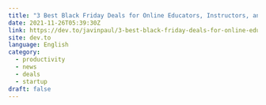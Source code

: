 ```yaml
---
title: "3 Best Black Friday Deals for Online Educators, Instructors, and Course Creators in 2021"
date: 2021-11-26T05:39:30Z
link: https://dev.to/javinpaul/3-best-black-friday-deals-for-online-educators-instructors-and-course-creators-in-2021-44i9?utm_medium=RSS&utm_source=news.12bit.vn
site: dev.to
language: English
category:
  - productivity
  - news
  - deals
  - startup
draft: false
---
```

